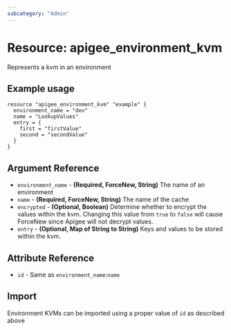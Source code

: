 ```yaml
---
subcategory: "Admin"
---
```

# Resource: apigee_environment_kvm
Represents a kvm in an environment
## Example usage
```hcl
resource "apigee_environment_kvm" "example" {
  environment_name = "dev"
  name = "LookupValues"
  entry = {
    first = "firstValue"
    second = "secondValue"
  }
}
```
## Argument Reference
* `environment_name` - **(Required, ForceNew, String)** The name of an environment
* `name` - **(Required, ForceNew, String)** The name of the cache
* `encrypted` - **(Optional, Boolean)** Determine whether to encrypt the values within the kvm.  Changing this value from `true` to `false` will cause ForceNew since Apigee will not decrypt values. 
* `entry` - **(Optional, Map of String to String)** Keys and values to be stored within the kvm.
## Attribute Reference
* `id` - Same as `environment_name`:`name`
## Import
Environment KVMs can be imported using a proper value of `id` as described above
